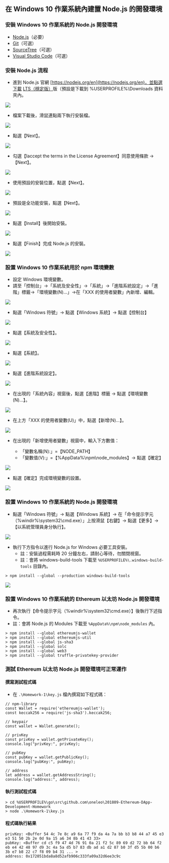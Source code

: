 ## 在 Windows 10 作業系統內建置 Node.js 的開發環境

### 安裝 Windows 10 作業系統的 Node.js 開發環境
- [Node.js](https://nodejs.org/en/download/)（必要）
- [Git](https://git-scm.com/downloads)（可選）
- [SourceTree](https://www.sourcetreeapp.com/)（可選）
- [Visual Studio Code](https://code.visualstudio.com/Download)（可選）

### 安裝 Node.js 流程

- 進到 Node.js 官網 [https://nodejs.org/en](https://nodejs.org/en)，並點選下載 [LTS（穩定版）](https://nodejs.org/dist/v8.12.0/node-v8.12.0-x64.msi)版（預設是下載到 %USERPROFILE%\Downloads 資料夾內。

![](../images/001_Download_Node.png)

- 檔案下載後，滑鼠連點兩下執行安裝檔。

![](../images/002_Install_Node.png)

- 點選【Next】。

![](../images/003_Install_Node.png)

- 勾選【Iaccept the terms in the License Agreement】同意使用條款 →【Next】。

![](../images/004_Install_Node.png)

- 使用預設的安裝位置，點選【Next】。

![](../images/005_Install_Node.png)

- 預設是全功能安裝，點選【Next】。

![](../images/006_Install_Node.png)

- 點選【Install】後開始安裝。

![](../images/007_Install_Node.png)

- 點選【Finish】完成 Node.js 的安裝。

![](../images/008_Install_Node.png)

### 設置 Windows 10 作業系統用於 npm 環境變數

- 設定 Windows 環境變數。
- 請至「控制台」→「系統及安全性」→「系統」→「進階系統設定」→「進階」標籤→「環境變數(N)...」→在「XXX 的使用者變數」內新增、編輯。

![](../images/017_Set_NPM_Environment.png)

- 點選「Windows 符號」→ 點選【Windows 系統】→ 點選【控制台】

![](../images/011_Set_NPM_Environment.png)

- 點選【系統及安全性】。

![](../images/012_Set_NPM_Environment.png)

- 點選【系統】。

![](../images/013_Set_NPM_Environment.png)

- 點選【進階系統設定】。

![](../images/014_Set_NPM_Environment.png)

- 在出現的「系統內容」視窗後，點選【進階】標籤 → 點選【環境變數(N)...】。

![](../images/015_Set_NPM_Environment.png)

- 在上方「XXX 的使用者變數(U)」中，點選【新增(N)...】。

![](../images/016_Set_NPM_Environment.png)

- 在出現的「新增使用者變數」視窗中，輸入下方數值：

	- 「變數名稱(N):」=【NODE_PATH】
	- 「變數值(V):」=【%AppData%\npm\node_modules】→ 點選【確定】

![](../images/017_Set_NPM_Environment.png)

- 點選【確定】完成環境變數的設置。

![](../images/018_Set_NPM_Environment.png)

### 設置 Windows 10 作業系統的 Node.js 開發環境

- 點選「Windows 符號」→ 點選【Windows 系統】→ 在「命令提示字元（%windir%\system32\cmd.exe）」上按滑鼠【右鍵】→ 點選【更多】→【以系統管理員身分執行】。

![](../images/021_Install_Node_Package.png)

- 執行下方指令以進行 Node.js for Windows 必要工具安裝。
	- 註：安裝過程需耗時 20 分鐘左右，請耐心等待，勿關閉視窗。
	- 註：會將 windows-build-tools 下載至 `%USERPROFILE%\.windows-build-tools` 目錄內。

```bash=1
> npm install --global --production windows-build-tools
```

![](../images/022_Install_Node_Package.png)

### 設置 Windows 10 作業系統的 Ethereum 以太坊 Node.js 開發環境
- 再次執行【命令提示字元（%windir%\system32\cmd.exe）】後執行下述指令。
- 註：會將 Node.js 的 Modules 下載至 `%AppData%\npm\node_modules` 內。

```bash=1
> npm install --global ethereumjs-wallet
> npm install --global ethereumjs-util
> npm install --global js-sha3
> npm install --global solc
> npm install --global web3
> npm install --global truffle-privatekey-provider
```

### 測試 Ethereum 以太坊 Node.js 開發環境可正常運作

#### 撰寫測試程式碼

- 在 `.\Homework-1\key.js` 檔內撰寫如下程式碼：

```javascript=1
// npm-library
const Wallet = require('ethereumjs-wallet');
const keccak256 = require('js-sha3').keccak256;

// keypair
const wallet = Wallet.generate();
 
// privKey
const privKey = wallet.getPrivateKey();
console.log("privKey:", privKey);
 
// pubKey
const pubKey = wallet.getPublicKey();
console.log("pubKey:", pubKey);

// address
let address = wallet.getAddressString();
console.log("address:", address);
```

#### 執行測試程式碼

```bash=1
> cd %USERPROFILE%\go\src\github.com\oneleo\201809-Ethereum-DApp-Development-Homework
> node .\Homework-1\key.js
```

#### 程式碼執行結果

```
privKey: <Buffer 54 4c 7e 8c a9 6a 77 f9 da 4a 7a bb b3 b8 44 a7 45 e3 e3 51 50 2b 2e 0d 9a 15 a6 34 8b 41 43 33>
pubKey: <Buffer cd c5 f9 47 4d 76 91 0a 21 f2 5c 89 69 d2 72 bb 64 f2 eb e4 42 48 97 d9 3c 4a 5a d5 b7 83 db ad a1 d2 87 b0 3f d5 5b 00 b6 3b e7 b8 22 c7 f8 09 b4 31 ... >
address: 0x172051bda8a8d52afb906c333fa09a32d6ee3c9c
```
